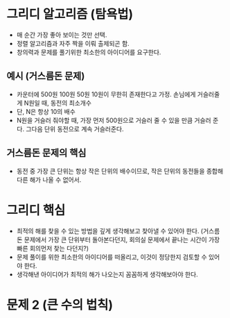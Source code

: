 # 그리디 알고리즘 (탐욕법)
- 매 순간 가장 좋아 보이는 것만 선택.
- 정렬 알고리즘과 자주 짝을 이뤄 출제되곤 함.
- 창의력과 문제를 풀기위한 최소한의 아이디어를 요구한다.

## 예시 (거스름돈 문제)
- 카운터에 500원 100원 50원 10원이 무한히 존재한다고 가정. 손님에게 거슬러줄게 N원일 때, 동전의 최소개수
- 단, N은 항상 10의 배수
- N원을 거슬러 줘야할 때, 가장 먼저 500원으로 거슬러 줄 수 있을 만큼 거슬러 준다. 그다음 단위 동전으로 계속 거슬러준다.

## 거스름돈 문제의 핵심
- 동전 중 가장 큰 단위는 항상 작은 단위의 배수이므로, 작은 단위의 동전들을 종합해 다른 해가 나올 수 없어서.

# 그리디 핵심
- 최적의 해를 찾을 수 있는 방법을 깊게 생각해보고 찾아낼 수 있어야 한다. 
    (거스름돈 문제에서 가장 큰 단위부터 돌아본다던지, 회의실 문제에서 끝나는 시간이 가장 빠른 회의먼저 찾는 다던지?)
- 문제 풀이를 위한 최소한의 아이디어를 떠올리고, 이것이 정당한지 검토할 수 있어야 한다.
- 생각해낸 아이디어가 최적의 해가 나오는지 꼼꼼하게 생각해보아야 한다.



# 문제 2 (큰 수의 법칙)
